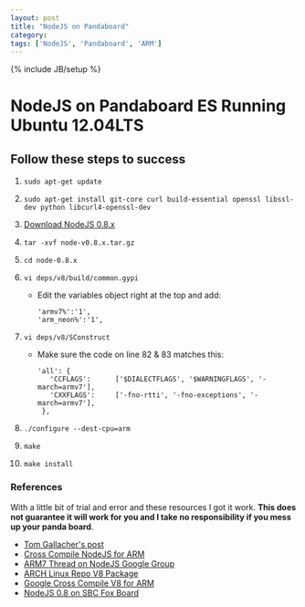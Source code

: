 ```yaml
---
layout: post
title: "NodeJS on Pandaboard"
category:
tags: ['NodeJS', 'Pandaboard', 'ARM']
---
```

{% include JB/setup %}

# NodeJS on Pandaboard ES Running Ubuntu 12.04LTS

## Follow these steps to success

1. `sudo apt-get update`
2. `sudo apt-get install git-core curl build-essential openssl libssl-dev python libcurl4-openssl-dev`
3. [Download NodeJS 0.8.x](http://nodejs.org)
4. `tar -xvf node-v0.8.x.tar.gz`
5. `cd node-0.8.x`
6. `vi deps/v8/build/common.gypi`

    * Edit the variables object right at the top and add:

          'armv7%':'1',
          'arm_neon%':'1',

7. `vi deps/v8/SConstruct`

    * Make sure the code on line 82 & 83 matches this:

          'all': {
             'CCFLAGS':      ['$DIALECTFLAGS', '$WARNINGFLAGS', '-march=armv7'],
             'CXXFLAGS':     ['-fno-rtti', '-fno-exceptions', '-march=armv7'],
           },

8. `./configure --dest-cpu=arm`
10. `make`
11. `make install`

### References
With a little bit of trial and error and these resources I got it work. **This does not guarantee it will work for you and I take no responsibility if you mess up your panda board**.

* [Tom Gallacher's post](http://blog.tomg.co/post/21322413373/how-to-install-node-js-on-your-raspberry-pi)
* [Cross Compile NodeJS for ARM](http://www.wigwag.com/devblog/cross-compile-node-js-for-arm/)
* [ARM7 Thread on NodeJS Google Group](https://groups.google.com/forum/?fromgroups=#!topic/nodejs/ScReARaD59E)
* [ARCH Linux Repo V8 Package](https://github.com/archlinuxarm/PKGBUILDs/blob/master/community/v8/PKGBUILD)
* [Google Cross Compile V8 for ARM](http://code.google.com/p/v8/wiki/CrossCompilingForARM)
* [NodeJS 0.8 on SBC Fox Board](http://www.yoovant.com/how-install-node-js-0-8-arm-based-sbc-fox-board-g20/)